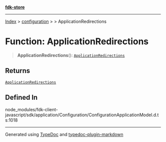 [**fdk-store**](../../../README.md)
***

[Index](../../../API.md) > [configuration](../../README.md) > [<internal>](../README.md) > ApplicationRedirections

# Function: ApplicationRedirections

> **ApplicationRedirections**(): [`ApplicationRedirections`](../type-aliases/type-alias.ApplicationRedirections.md)

## Returns

[`ApplicationRedirections`](../type-aliases/type-alias.ApplicationRedirections.md)

## Defined In

node\_modules/fdk-client-javascript/sdk/application/Configuration/ConfigurationApplicationModel.d.ts:1018

***
Generated using [TypeDoc](https://typedoc.org/) and [typedoc-plugin-markdown](https://www.npmjs.com/package/typedoc-plugin-markdown)
